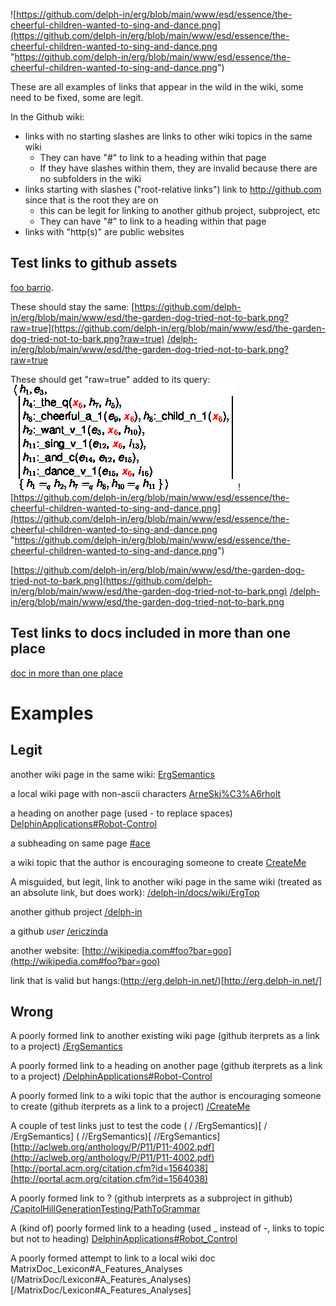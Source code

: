 ![https://github.com/delph-in/erg/blob/main/www/esd/essence/the-cheerful-children-wanted-to-sing-and-dance.png](https://github.com/delph-in/erg/blob/main/www/esd/essence/the-cheerful-children-wanted-to-sing-and-dance.png "https://github.com/delph-in/erg/blob/main/www/esd/essence/the-cheerful-children-wanted-to-sing-and-dance.png")


These are all examples of links that appear in the wild in the wiki, some need to be fixed, some are legit.


In the Github wiki:
- links with no starting slashes are links to other wiki topics in the same wiki
  - They can have "#" to link to a heading within that page
  - If they have slashes within them, they are invalid because there are no subfolders in the wiki
- links starting with slashes ("root-relative links") link to http://github.com since that is the root they are on
  - this can be legit for linking to another github project, subproject, etc
  - They can have "#" to link to a heading within that page
- links with "http(s)" are public websites
 
## Test links to github assets 
[foo barrio](mailto:foo.barrio@nm.ps).

These should stay the same:
[https://github.com/delph-in/erg/blob/main/www/esd/the-garden-dog-tried-not-to-bark.png?raw=true](https://github.com/delph-in/erg/blob/main/www/esd/the-garden-dog-tried-not-to-bark.png?raw=true)
[/delph-in/erg/blob/main/www/esd/the-garden-dog-tried-not-to-bark.png?raw=true](/delph-in/erg/blob/main/www/esd/the-garden-dog-tried-not-to-bark.png?raw=true)

These should get "raw=true" added to its query:
<img src="https://github.com/delph-in/erg/blob/main/www/esd/essence/the-cheerful-children-wanted-to-sing-and-dance.png" title="https://github.com/delph-in/erg/blob/main/www/esd/essence/the-cheerful-children-wanted-to-sing-and-dance.png" class="external_image" alt="https://github.com/delph-in/erg/blob/main/www/esd/essence/the-cheerful-children-wanted-to-sing-and-dance.png" />
![https://github.com/delph-in/erg/blob/main/www/esd/essence/the-cheerful-children-wanted-to-sing-and-dance.png](https://github.com/delph-in/erg/blob/main/www/esd/essence/the-cheerful-children-wanted-to-sing-and-dance.png "https://github.com/delph-in/erg/blob/main/www/esd/essence/the-cheerful-children-wanted-to-sing-and-dance.png")


[https://github.com/delph-in/erg/blob/main/www/esd/the-garden-dog-tried-not-to-bark.png](https://github.com/delph-in/erg/blob/main/www/esd/the-garden-dog-tried-not-to-bark.png)
[/delph-in/erg/blob/main/www/esd/the-garden-dog-tried-not-to-bark.png](/delph-in/erg/blob/main/www/esd/the-garden-dog-tried-not-to-bark.png)

## Test links to docs included in more than one place
[doc in more than one place](GrammarEngineeringFAQ)

# Examples
## Legit
another wiki page in the same wiki: [ErgSemantics](ErgSemantics)

a local wiki page with non-ascii characters [ArneSkj%C3%A6rholt](ArneSkj%C3%A6rholt)

a heading on another page (used - to replace spaces) [DelphinApplications#Robot-Control](DelphinApplications#Robot-Control)

a subheading on same page [#ace](#ace)

a wiki topic that the author is encouraging someone to create [CreateMe](CreateMe)


A misguided, but legit, link to another wiki page in the same wiki (treated as an absolute link, but does work): [/delph-in/docs/wiki/ErgTop](/delph-in/docs/wiki/ErgTop)

another github project [/delph-in](/delph-in)

a github *user* [/ericzinda](/ericzinda)


another website: [http://wikipedia.com#foo?bar=goo](http://wikipedia.com#foo?bar=goo)

link that is valid but hangs:(http://erg.delph-in.net/)[http://erg.delph-in.net/]


## Wrong
A poorly formed link to another existing wiki page (github iterprets as a link to a project) [/ErgSemantics](/ErgSemantics)

A poorly formed link to a heading on another page (github iterprets as a link to a project) [/DelphinApplications#Robot-Control](/DelphinApplications#Robot-Control)

A poorly formed link to a wiki topic that the author is encouraging someone to create (github iterprets as a link to a project) [/CreateMe](/CreateMe)

A couple of test links just to test the code
( / /ErgSemantics)[ / /ErgSemantics]
( //ErgSemantics)[ //ErgSemantics]
[http://aclweb.org/anthology/P/P11/P11-4002.pdf](http://aclweb.org/anthology/P/P11/P11-4002.pdf)
[http://portal.acm.org/citation.cfm?id=1564038](http://portal.acm.org/citation.cfm?id=1564038)

A poorly formed link to ? (github interprets as a subproject in github) [/CapitolHillGenerationTesting/PathToGrammar](/CapitolHillGenerationTesting/PathToGrammar)

A (kind of) poorly formed link to a heading (used _ instead of -, links to topic but not to heading) [DelphinApplications#Robot_Control](/DelphinApplications#Robot_Control)

A poorly formed attempt to link to a local wiki doc MatrixDoc_Lexicon#A_Features_Analyses (/MatrixDoc/Lexicon#A_Features_Analyses)[/MatrixDoc/Lexicon#A_Features_Analyses]

